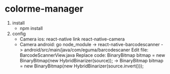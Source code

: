 # colorme-manager

1. install
    -   npm install
2. config
    -   Camera ios: react-native link react-native-camera
    -   Camera android: go node_module -> react-native-barcodescanner -> android/src/main/java/com/eguma/barcodescaner
        Edit file: BarcodeScannerView.java
        Replace code: BinaryBitmap bitmap = new BinaryBitmap(new HybridBinarizer(source));
        -> BinaryBitmap bitmap = new BinaryBitmap(new HybridBinarizer(source.invert()));
